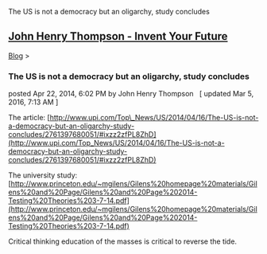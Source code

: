 The US is not a democracy but an oligarchy, study concludes 

[John Henry Thompson - Invent Your Future](../index.html)
---------------------------------------------------------

    

[Blog](../z-blog-1.html)‎ > ‎

### The US is not a democracy but an oligarchy, study concludes

posted Apr 22, 2014, 6:02 PM by John Henry Thompson   \[ updated Mar 5, 2016, 7:13 AM \]

  
The article: [http://www.upi.com/Top\_News/US/2014/04/16/The-US-is-not-a-democracy-but-an-oligarchy-study-concludes/2761397680051/#ixzz2zfPL8ZhD](http://www.upi.com/Top_News/US/2014/04/16/The-US-is-not-a-democracy-but-an-oligarchy-study-concludes/2761397680051/#ixzz2zfPL8ZhD)  
  
The university study: [http://www.princeton.edu/~mgilens/Gilens%20homepage%20materials/Gilens%20and%20Page/Gilens%20and%20Page%202014-Testing%20Theories%203-7-14.pdf](http://www.princeton.edu/~mgilens/Gilens%20homepage%20materials/Gilens%20and%20Page/Gilens%20and%20Page%202014-Testing%20Theories%203-7-14.pdf)  
  
Critical thinking education of the masses is critical to reverse the tide.  
  

